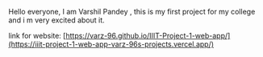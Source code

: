 Hello everyone, I am Varshil Pandey , this is my first project for my college and i m very excited about it.

link for website: [https://varz-96.github.io/IIIT-Project-1-web-app/](https://iiit-project-1-web-app-varz-96s-projects.vercel.app/)
